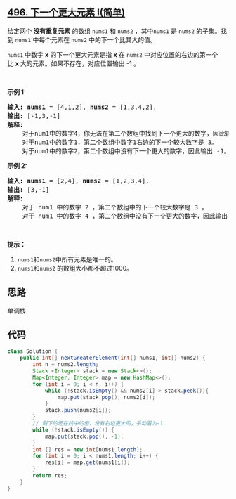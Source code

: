 ## [496. 下一个更大元素 I(简单)](https://leetcode-cn.com/problems/next-greater-element-i/)
<div class="notranslate"><p>给定两个<strong> 没有重复元素</strong> 的数组&nbsp;<code>nums1</code> 和&nbsp;<code>nums2</code>&nbsp;，其中<code>nums1</code>&nbsp;是&nbsp;<code>nums2</code>&nbsp;的子集。找到&nbsp;<code>nums1</code>&nbsp;中每个元素在&nbsp;<code>nums2</code>&nbsp;中的下一个比其大的值。</p>

<p><code>nums1</code>&nbsp;中数字&nbsp;<strong>x</strong>&nbsp;的下一个更大元素是指&nbsp;<strong>x</strong>&nbsp;在&nbsp;<code>nums2</code>&nbsp;中对应位置的右边的第一个比&nbsp;<strong>x&nbsp;</strong>大的元素。如果不存在，对应位置输出 -1 。</p>

<p>&nbsp;</p>

<p><strong>示例 1:</strong></p>

<pre><strong>输入:</strong> <strong>nums1</strong> = [4,1,2], <strong>nums2</strong> = [1,3,4,2].
<strong>输出:</strong> [-1,3,-1]
<strong>解释:</strong>
    对于num1中的数字4，你无法在第二个数组中找到下一个更大的数字，因此输出 -1。
    对于num1中的数字1，第二个数组中数字1右边的下一个较大数字是 3。
    对于num1中的数字2，第二个数组中没有下一个更大的数字，因此输出 -1。</pre>

<p><strong>示例 2:</strong></p>

<pre><strong>输入:</strong> <strong>nums1</strong> = [2,4], <strong>nums2</strong> = [1,2,3,4].
<strong>输出:</strong> [3,-1]
<strong>解释:</strong>
&nbsp;   对于 num1 中的数字 2 ，第二个数组中的下一个较大数字是 3 。
    对于 num1 中的数字 4 ，第二个数组中没有下一个更大的数字，因此输出 -1 。
</pre>

<p>&nbsp;</p>

<p><strong>提示：</strong></p>

<ol>
	<li><code>nums1</code>和<code>nums2</code>中所有元素是唯一的。</li>
	<li><code>nums1</code>和<code>nums2</code>&nbsp;的数组大小都不超过1000。</li>
</ol>
</div>

## 思路
单调栈

## 代码
```java
class Solution {
    public int[] nextGreaterElement(int[] nums1, int[] nums2) {
        int n = nums2.length;
        Stack <Integer> stack = new Stack<>();
        Map<Integer, Integer> map = new HashMap<>();
        for (int i = 0; i < n; i++) {
            while (!stack.isEmpty() && nums2[i] > stack.peek()){
                map.put(stack.pop(), nums2[i]);
            }
            stack.push(nums2[i]);
        }
        // 剩下的还在栈中的值，没有右边更大的，手动置为-1
        while (!stack.isEmpty()) {
            map.put(stack.pop(), -1);
        }
        int [] res = new int[nums1.length];
        for (int i = 0; i < nums1.length; i++) {
            res[i] = map.get(nums1[i]);
        }
        return res;
    }
}
```
